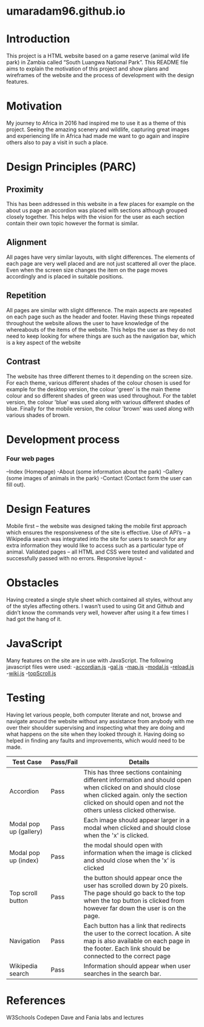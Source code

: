 # umaradam96.github.io

# **Introduction**

This project is a HTML website based on a game reserve (animal wild life park) in Zambia called “South Luangwa National Park”. This README file aims to explain the motivation of this project and show plans and wireframes of the website and the process of development with the design features. 

# **Motivation**

My journey to Africa in 2016 had inspired me to use it as a theme of this project. Seeing the amazing scenery and wildlife, capturing great images and experiencing life in Africa had made me want to go again and inspire others also to pay a visit in such a place. 

# **Design Principles (PARC)**

## **Proximity**
This has been addressed in this website in a few places for example on the about us page an accordion was placed with sections although grouped closely together. This helps with the vision for the user as each section contain their own topic however the format is similar.

## **Alignment**
All pages have very similar layouts, with slight differences. The elements of each page are very well placed and are not just scattered all over the place. Even when the screen size changes the item on the page moves accordingly and is placed in suitable positions.

## **Repetition**
All pages are similar with slight difference. The main aspects are repeated on each page such as the header and footer. Having these things repeated throughout the website allows the user to have knowledge of the whereabouts of the items of the website. This helps the user as they do not need to keep looking for where things are such as the navigation bar, which is a key aspect of the website

## **Contrast**
The website has three different themes to it depending on the screen size. For each theme, various different shades of the colour chosen is used for example for the desktop version, the colour 'green' is the main theme colour and so different shades of green was used throughout. For the tablet version, the colour 'blue' was used along with various different shades of blue. Finally for the mobile version, the colour 'brown' was used along with various shades of brown.

# **Development process**

### **Four web pages** 
–Index (Homepage)
-About (some information about the park)
-Gallery (some images of animals in the park)
-Contact (Contact form the user can fill out).

# **Design Features**
Mobile first – the website was designed taking the mobile first approach which ensures the responsiveness of the site is effective.
Use of API’s – a Wikipedia search was integrated into the site for users to search for any extra information they would like to access such as a particular type of animal.
Validated pages – all HTML and CSS were tested and validated and successfully passed with no errors.
Responsive layout - 

# **Obstacles**

Having created a single style sheet which contained all styles, without any of the styles affecting others. 
I wasn’t used to using Git and Github and didn’t know the commands very well, however after using it a few times I had got the hang of it. 

# **JavaScript**

Many features on the site are in use with JavaScript. The following javascript files were used:
-[accordian.js](js/accordian.js)
-[gal.js](js/gal.js)
-[map.js](js/map.js)
-[modal.js](js/modal.js)
-[reload.js](js/reload.js)
-[wiki.js](js/wiki.js)
-[topScroll.js](js/topScroll.js)

# **Testing**

Having let various people, both computer literate and not, browse and navigate around the website without any assistance from anybody with me over their shoulder supervising and inspecting what they are doing and what happens on the site when they looked through it. Having doing so helped in finding any faults and improvements, which would need to be made.

|Test Case|	Pass/Fail|	Details|
|---------|---------|---------|
|Accordion|	Pass|This has three sections containing different information and should open when clicked on and should close when clicked again. only the section clicked on should open and not the others unless clicked otherwise.	|
|Modal pop up (gallery)|	Pass|Each image should appear larger in a modal when clicked and should close when the 'x' is clicked.	|
|Modal pop up (index)|	Pass|the modal should open with information when the image is clicked and should close when the 'x' is clicked	|
|Top scroll button| 	Pass|the button should appear once the user has scrolled down by 20 pixels. The page should go back to the top when the top button is clicked from however far down the user is on the page.	|
|Navigation|	Pass|	Each button has a link that redirects the user to the correct location. A site map is also available on each page in the footer. Each link should be connected to the correct page|
|Wikipedia search|	Pass|	Information should appear when user searches in the search bar.|		

# **References**

W3Schools
Codepen
Dave and Fania labs and lectures

